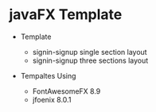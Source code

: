 # javaFX Template

* Template
  - signin-signup single section layout
  - signin-signup three sections layout

* Tempaltes Using
  - FontAwesomeFX 8.9
  - jfoenix 8.0.1
  
